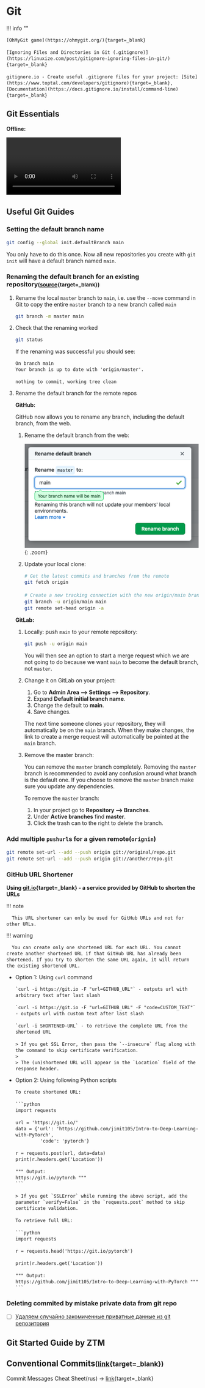 # Git

!!! info ""

    [OhMyGit game](https://ohmygit.org/){target=_blank}

    [Ignoring Files and Directories in Git (.gitignore)](https://linuxize.com/post/gitignore-ignoring-files-in-git/){target=_blank}

    gitignore.io - Create useful .gitignore files for your project: [Site](https://www.toptal.com/developers/gitignore){target=_blank}, [Documentation](https://docs.gitignore.io/install/command-line){target=_blank}

## Git Essentials

<object data="./git-big-episode.pdf" type="application/pdf" class="pdf"></object>

<object data="./heroku-git-cheatsheet.pdf" type="application/pdf" class="pdf"></object>

**Offline:**

![type:video](git-big-episode_SEvR78OhGtw.mp4)

## Useful Git Guides

### Setting the default branch name

```bash
git config --global init.defaultBranch main
```

You only have to do this once. Now all new repositories you create with `git init` will have a default branch named `main`.

### Renaming the default branch for an existing repository<small>([source](https://cyberhelp.sesync.org/faq/change-git-default-branch-name-from-master-to-main.html){target=_blank})</small>

1. Rename the local `master` branch to `main`, i.e. use the `--move` command in Git to copy the entire `master` branch to a new branch called `main`

      ```bash
      git branch -m master main
      ```

2. Check that the renaming worked

      ```bash
      git status
      ```

      If the renaming was successful you should see:

      ```terminal
      On branch main
      Your branch is up to date with 'origin/master'.

      nothing to commit, working tree clean
      ```

3. Rename the default branch for the remote repos

   **GitHub:**

   GitHub now allows you to rename any branch, including the default branch, from the web.

   1. Rename the default branch from the web:

      ![github_default_rename](github_default-rename.png){: .zoom}

   2. Update your local clone:

      ```bash
      # Get the latest commits and branches from the remote
      git fetch origin

      # Create a new tracking connection with the new origin/main branch
      git branch -u origin/main main
      git remote set-head origin -a
      ```

   **GitLab:**

   1. Locally: push `main` to your remote repository:

      ```bash
      git push -u origin main
      ```

      You will then see an option to start a merge request which we are not going to do because we want `main` to become the default branch, not `master`.

   2. Change it on GitLab on your project:

      1. Go to **Admin Area --> Settings --> Repository**.
      2. Expand **Default initial branch name**.
      3. Change the default to **main**.
      4. Save changes.

      The next time someone clones your repository, they will automatically be on the `main` branch. When they make changes, the link to create a merge request will automatically be pointed at the `main` branch.

   3. Remove the master branch:

      You can remove the `master` branch completely. Removing the `master` branch is recommended to avoid any confusion around what branch is the default one. If you choose to remove the `master` branch make sure you update any dependencies.

      To remove the `master` branch:

      1. In your project go to **Repository --> Branches**.
      2. Under **Active branches** find **master**.
      3. Click the trash can to the right to delete the branch.

### Add multiple `pushurl`s for a given remote(`orignin`)

``` bash
git remote set-url --add --push origin git://original/repo.git
git remote set-url --add --push origin git://another/repo.git
```

### GitHub URL Shortener

**Using [git.io](https://git.io/){target=_blank} - a service provided by GitHub to shorten the URLs**

!!! note

      This URL shortener can only be used for GitHub URLs and not for other URLs.

!!! warning

      You can create only one shortened URL for each URL. You cannot create another shortened URL if that GitHub URL has already been shortened. If you try to shorten the same URL again, it will return the existing shortened URL.

+ Option 1: Using `curl` command

      `curl -i https://git.io -F "url=GITHUB_URL"` - outputs url with arbitrary text after last slash

      `curl -i https://git.io -F "url=GITHUB_URL" -F "code=CUSTOM_TEXT"` - outputs url with custom text after last slash

      `curl -i SHORTENED-URL` - to retrieve the complete URL from the shortened URL

      > If you get SSL Error, then pass the `--insecure` flag along with the command to skip certificate verification.
      >
      > The (un)shortened URL will appear in the `Location` field of the response header.

+ Option 2: Using following Python scripts

      To create shortened URL:

      ```python
      import requests

      url = 'https://git.io/'
      data = {'url': 'https://github.com/jimit105/Intro-to-Deep-Learning-with-PyTorch',
               'code': 'pytorch'}

      r = requests.post(url, data=data)
      print(r.headers.get('Location'))

      """ Output:
      https://git.io/pytorch """
      ```

      > If you get `SSLError` while running the above script, add the parameter `verify=False` in the `requests.post` method to skip certificate validation.

      To retrieve full URL:

      ```python
      import requests

      r = requests.head('https://git.io/pytorch')

      print(r.headers.get('Location'))

      """ Output:
      https://github.com/jimit105/Intro-to-Deep-Learning-with-PyTorch """
      ```

### Deleting commited by mistake private data from git repo

+ [ ] [Удаляем случайно закомиченные приватные данные из git репозитория](https://the-bosha.ru/2016/07/01/udaliaem-sluchaino-zakomichennye-privatnye-dannye-iz-git-repozitoriia/)

## Git Started Guide by ZTM

<object data="./ztm-git-started-guide.pdf" type="application/pdf" class="pdf"></object>

## Conventional Commits<small>([link](https://www.conventionalcommits.org/en/v1.0.0/#specification){target=_blank})</small>

Commit Messages Cheat Sheet(rus) -> [link](https://cheatography.com/admitad/cheat-sheets/commit-messages/){target=_blank}

<object data="./commit-messages(rus).pdf" type="application/pdf" class="pdf"></object>
